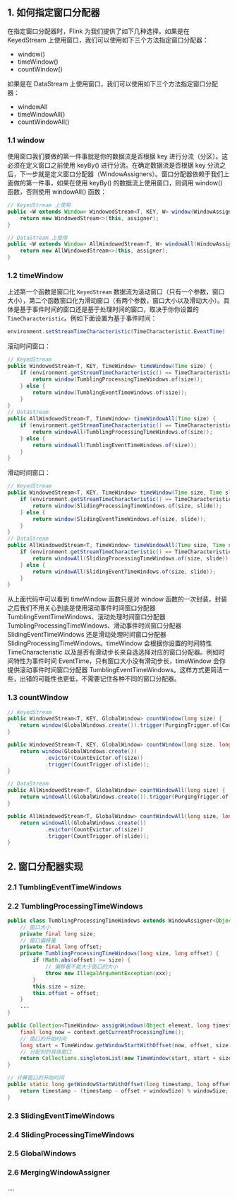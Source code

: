 
## 1. 如何指定窗口分配器

在指定窗口分配器时，Flink 为我们提供了如下几种选择。如果是在 KeyedStream 上使用窗口，我们可以使用如下三个方法指定窗口分配器：
- window()
- timeWindow()
- countWindow()

如果是在 DataStream 上使用窗口，我们可以使用如下三个方法指定窗口分配器：
- windowAll
- timeWindowAll()
- countWindowAll()

### 1.1 window

使用窗口我们要做的第一件事就是你的数据流是否根据 key 进行分流（分区）。这必须在定义窗口之前使用 keyBy() 进行分流。在确定数据流是否根据 key 分流之后，下一步就是定义窗口分配器（WindowAssigners）。窗口分配器依赖于我们上面做的第一件事，如果在使用 keyBy() 的数据流上使用窗口，则调用 window() 函数，否则使用 windowAll() 函数：

```java
// KeyedStream 上使用
public <W extends Window> WindowedStream<T, KEY, W> window(WindowAssigner<? super T, W> assigner) {
    return new WindowedStream<>(this, assigner);
}

// DataStream 上使用
public <W extends Window> AllWindowedStream<T, W> windowAll(WindowAssigner<? super T, W> assigner) {
	return new AllWindowedStream<>(this, assigner);
}
```

### 1.2 timeWindow



上述第一个函数是窗口化 `KeyedStream` 数据流为滚动窗口（只有一个参数，窗口大小），第二个函数窗口化为滑动窗口（有两个参数，窗口大小以及滑动大小）。具体是基于事件时间的窗口还是基于处理时间的窗口，取决于你你设置的　`TimeCharacteristic`。例如下面设置为基于事件时间：
```java
environment.setStreamTimeCharacteristic(TimeCharacteristic.EventTime)
```

滚动时间窗口：
```java
// KeyedStream
public WindowedStream<T, KEY, TimeWindow> timeWindow(Time size) {
    if (environment.getStreamTimeCharacteristic() == TimeCharacteristic.ProcessingTime) {
        return window(TumblingProcessingTimeWindows.of(size));
    } else {
        return window(TumblingEventTimeWindows.of(size));
    }
}
// DataStream
public AllWindowedStream<T, TimeWindow> timeWindowAll(Time size) {
	if (environment.getStreamTimeCharacteristic() == TimeCharacteristic.ProcessingTime) {
		return windowAll(TumblingProcessingTimeWindows.of(size));
	} else {
		return windowAll(TumblingEventTimeWindows.of(size));
	}
}
```

滑动时间窗口：
```java
// KeyedStream
public WindowedStream<T, KEY, TimeWindow> timeWindow(Time size, Time slide) {
    if (environment.getStreamTimeCharacteristic() == TimeCharacteristic.ProcessingTime) {
        return window(SlidingProcessingTimeWindows.of(size, slide));
    } else {
        return window(SlidingEventTimeWindows.of(size, slide));
    }
}
// DataStream
public AllWindowedStream<T, TimeWindow> timeWindowAll(Time size, Time slide) {
    if (environment.getStreamTimeCharacteristic() == TimeCharacteristic.ProcessingTime) {
    	return windowAll(SlidingProcessingTimeWindows.of(size, slide));
    } else {
    	return windowAll(SlidingEventTimeWindows.of(size, slide));
    }
}
```
从上面代码中可以看到 timeWindow 函数只是对 window 函数的一次封装，封装之后我们不用关心到底是使用滚动事件时间窗口分配器 TumblingEventTimeWindows、滚动处理时间窗口分配器 TumblingProcessingTimeWindows、滑动事件时间窗口分配器 SlidingEventTimeWindows 还是滑动处理时间窗口分配器 SlidingProcessingTimeWindows。timeWindow 会根据你设置的时间特性 TimeCharacteristic 以及是否有滑动步长来自选选择对应的窗口分配器。例如时间特性为事件时间 EventTime，只有窗口大小没有滑动步长，timeWindow 会你提供滚动事件时间窗口分配器 TumblingEventTimeWindows。这样方式更简洁一些，出错的可能性也更低，不需要记住各种不同的窗口分配器。

### 1.3 countWindow

```java
// KeyedStream
public WindowedStream<T, KEY, GlobalWindow> countWindow(long size) {
	return window(GlobalWindows.create()).trigger(PurgingTrigger.of(CountTrigger.of(size)));
}

public WindowedStream<T, KEY, GlobalWindow> countWindow(long size, long slide) {
	return window(GlobalWindows.create())
			.evictor(CountEvictor.of(size))
			.trigger(CountTrigger.of(slide));
}

// DataStream
public AllWindowedStream<T, GlobalWindow> countWindowAll(long size) {
	return windowAll(GlobalWindows.create()).trigger(PurgingTrigger.of(CountTrigger.of(size)));
}

public AllWindowedStream<T, GlobalWindow> countWindowAll(long size, long slide) {
	return windowAll(GlobalWindows.create())
			.evictor(CountEvictor.of(size))
			.trigger(CountTrigger.of(slide));
}
```

## 2. 窗口分配器实现

### 2.1 TumblingEventTimeWindows

### 2.2 TumblingProcessingTimeWindows

```java
public class TumblingProcessingTimeWindows extends WindowAssigner<Object, TimeWindow> {
    // 窗口大小
    private final long size;
    // 窗口偏移量
    private final long offset;
    private TumblingProcessingTimeWindows(long size, long offset) {
        if (Math.abs(offset) >= size) {
            // 偏移量不能大于窗口的大小
            throw new IllegalArgumentException(xxx);
        }
        this.size = size;
        this.offset = offset;
    }
    ...
}
```

```java
public Collection<TimeWindow> assignWindows(Object element, long timestamp, WindowAssignerContext context) {
    final long now = context.getCurrentProcessingTime();
    // 窗口的开始时间
    long start = TimeWindow.getWindowStartWithOffset(now, offset, size);
    // 分配到的具体窗口
    return Collections.singletonList(new TimeWindow(start, start + size));
}

// 计算窗口的开始时间
public static long getWindowStartWithOffset(long timestamp, long offset, long windowSize) {
    return timestamp - (timestamp - offset + windowSize) % windowSize;
}
```


### 2.3 SlidingEventTimeWindows

### 2.4 SlidingProcessingTimeWindows

### 2.5 GlobalWindows

### 2.6 MergingWindowAssigner



....
